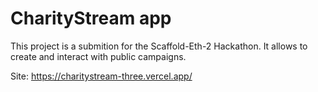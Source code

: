 # CharityStream app

This project is a submition for the Scaffold-Eth-2 Hackathon. 
It allows to create and interact with public campaigns.

Site: https://charitystream-three.vercel.app/

 

